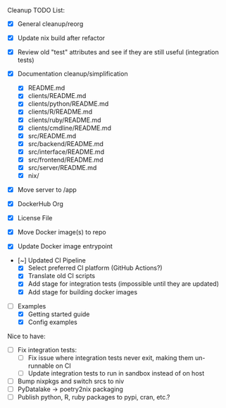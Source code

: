 Cleanup TODO List:

* [X] General cleanup/reorg
* [X] Update nix build after refactor
* [X] Review old "test" attributes and see if they are still useful (integration tests)
* [X] Documentation cleanup/simplification

    * [X] README.md
    * [X] clients/README.md
    * [X] clients/python/README.md
    * [X] clients/R/README.md
    * [X] clients/ruby/README.md
    * [X] clients/cmdline/README.md
    * [X] src/README.md
    * [X] src/backend/README.md
    * [X] src/interface/README.md
    * [X] src/frontend/README.md
    * [X] src/server/README.md
    * [X] nix/
* [X] Move server to /app
* [X] DockerHub Org
* [X] License File
* [X] Move Docker image(s) to repo
* [X] Update Docker image entrypoint
* [~] Updated CI Pipeline
    * [X] Select preferred CI platform (GitHub Actions?)
    * [X] Translate old CI scripts
    * [X] Add stage for integration tests (impossible until they are updated)
    * [X] Add stage for building docker images
* [ ] Examples
    * [X] Getting started guide
    * [X] Config examples

Nice to have:
* [ ] Fix integration tests:
    * [ ] Fix issue where integration tests never exit, making them un-runnable on CI
    * [ ] Update integration tests to run in sandbox instead of on host
* [ ] Bump nixpkgs and switch srcs to niv 
* [ ] PyDatalake -> poetry2nix packaging
* [ ] Publish python, R, ruby packages to pypi, cran, etc.?
